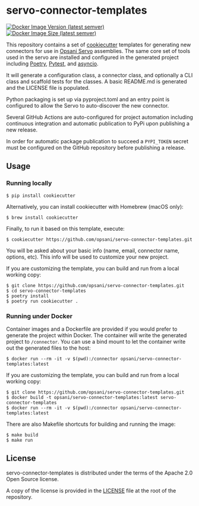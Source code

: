 # servo-connector-templates
[![Docker Image Version (latest semver)](https://img.shields.io/docker/v/opsani/servo-connector-templates)](https://hub.docker.com/r/opsani/servo-connector-templates)
[![Docker Image Size (latest semver)](https://img.shields.io/docker/image-size/opsani/servo-connector-templates)](https://hub.docker.com/r/opsani/servo-connector-templates)

This repository contains a set of [cookiecutter](https://github.com/audreyr/cookiecutter) templates 
for generating new connectors for use in [Opsani Servo](https://github.com/opsani/servox) assemblies. 
The same core set of tools used in the servo are installed and configured in the generated project 
including [Poetry](https://python-poetry.org/), [Pytest](https://docs.pytest.org/en/stable/), 
and [asyncio](https://asyncio.readthedocs.io/en/latest/).

It will generate a configuration class, a connector class, and optionally a
CLI class and scaffold tests for the classes. A basic README.md is generated
and the LICENSE file is populated.

Python packaging is set up via pyproject.toml and an entry point
is configured to allow the Servo to auto-discover the new connector.

Several GitHub Actions are auto-configured for project automation including continuous
integration and automatic publication to PyPi upon publishing a new release.

In order for automatic package publication to succeed a `PYPI_TOKEN` secret must be configured
on the GitHub repository before publishing a release.

## Usage

### Running locally

```console
$ pip install cookiecutter
```

Alternatively, you can install cookiecutter with Homebrew (macOS only):

```console
$ brew install cookiecutter
```

Finally, to run it based on this template, execute:

```console
$ cookiecutter https://github.com/opsani/servo-connector-templates.git
```

You will be asked about your basic info (name, email, connector name, options, etc). This info will be used to customize your new project.

If you are customizing the template, you can build and run from a local working copy:

```console
$ git clone https://github.com/opsani/servo-connector-templates.git
$ cd servo-connector-templates
$ poetry install
$ poetry run cookiecutter .
```

### Running under Docker

Container images and a Dockerfile are provided if you would prefer to generate the project within Docker. 
The container will write the generated project to `/connector`. You can use a bind mount to let the 
container write out the generated files to the host:

```console
$ docker run --rm -it -v $(pwd):/connector opsani/servo-connector-templates:latest
```

If you are customizing the template, you can build and run from a local working copy:

```console
$ git clone https://github.com/opsani/servo-connector-templates.git
$ docker build -t opsani/servo-connector-templates:latest servo-connector-templates
$ docker run --rm -it -v $(pwd):/connector opsani/servo-connector-templates:latest
```

There are also Makefile shortcuts for building and running the image:

```console
$ make build
$ make run
```

## License

servo-connector-templates is distributed under the terms of the Apache 2.0 Open Source license.

A copy of the license is provided in the [LICENSE](LICENSE) file at the root of the repository.
